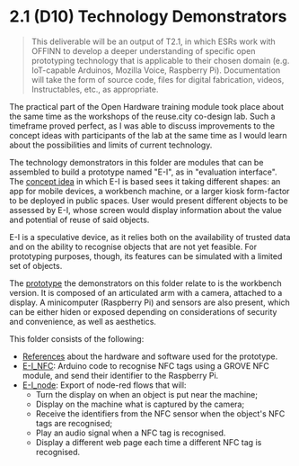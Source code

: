 # 2.1 (D10) Technology Demonstrators

> This deliverable will be an output of T2.1, in which ESRs work with OFFINN to develop a deeper understanding of specific open prototyping technology that is applicable to their chosen domain (e.g. IoT-capable Arduinos, Mozilla Voice, Raspberry Pi).
> Documentation will take the form of source code, files for digital fabrication, videos, Instructables, etc., as appropriate.

The practical part of the Open Hardware training module took place about the same time as the workshops of the reuse.city co-design lab. Such a timeframe proved perfect, as I was able to discuss improvements to the concept ideas with participants of the lab at the same time as I would learn about the possibilities and limits of current technology.

The technology demonstrators in this folder are modules that can be assembled to build a prototype named "E-I", as in "evaluation interface". The [concept idea](../D11_co-designed-concepts) in which E-I is based sees it taking different shapes: an app for mobile devices, a workbench machine, or a larger kiosk form-factor to be deployed in public spaces. User would present different objects to be assessed by E-I, whose screen would display information about the value and potential of reuse of said objects.

E-I is a speculative device, as it relies both on the availability of trusted data and on the ability to recognise objects that are not yet feasible. For prototyping purposes, though, its features can be simulated with a limited set of objects.

The [prototype](../D12_documentation-of-prototypes) the demonstrators on this folder relate to is the workbench version. It is composed of an articulated arm with a camera, attached to a display. A minicomputer (Raspberry Pi) and sensors are also present, which can be either hiden or exposed depending on considerations of security and convenience, as well as aesthetics.

This folder consists of the following:

 - [References](references.md) about the hardware and software used for the prototype.
 - [E-I_NFC](E-I_NFC): Arduino code to recognise NFC tags using a GROVE NFC module, and send their identifier to the Raspberry Pi.
 - [E-I_node](E-I_NFC): Export of node-red flows that will:
    - Turn the display on when an object is put near the machine;
    - Display on the machine what is captured by the camera;
    - Receive the identifiers from the NFC sensor when the object's NFC tags are recognised;
    - Play an audio signal when a NFC tag is recognised.
    - Display a different web page each time a different NFC tag is recognised.
